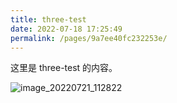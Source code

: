```yaml
---
title: three-test
date: 2022-07-18 17:25:49
permalink: /pages/9a7ee40fc232253e/
---
```


这里是 three-test 的内容。

![image_20220721_112822](https://cdn.jsdelivr.net/gh/eryajf/tu/img/image_20220721_112822.jpeg)
